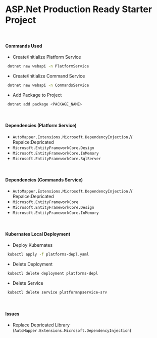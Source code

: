 # ASP.Net Production Ready Starter Project

</br>

#### Commands Used

- Create/Initialize Platform Service

```sh
 dotnet new webapi -n PlatformService
```

- Create/Initialize Command Service

```sh
 dotnet new webapi -n CommandsService
```

- Add Package to Project

```sh
 dotnet add package <PACKAGE_NAME>
```

</br>

#### Dependencies (Platform Service)

- `AutoMapper.Extensions.Microsoft.DependencyInjection` // Repalce:Depricated
- `Microsoft.EntityFrameworkCore.Design`
- `Microsoft.EntityFrameworkCore.InMemory`
- `Microsoft.EntityFrameworkCore.SqlServer`

</br>

#### Dependencies (Commands Service)

- `AutoMapper.Extensions.Microsoft.DependencyInjection` // Repalce:Depricated
- `Microsoft.EntityFrameworkCore`
- `Microsoft.EntityFrameworkCore.Design`
- `Microsoft.EntityFrameworkCore.InMemory`

</br>

#### Kubernates Local Deployment

- Deploy Kubernates

```sh
 kubectl apply -f platforms-depl.yaml
```

- Delete Deployment

```sh
 kubectl delete deployment platforms-depl
```

- Delete Service

```sh
 kubectl delete service platformnpservice-srv
```

</br>

#### Issues

- Replace Depricated Library (`AutoMapper.Extensions.Microsoft.DependencyInjection`)
